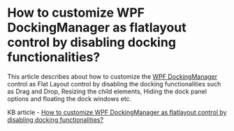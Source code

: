 # How to customize WPF DockingManager as flatlayout control by disabling docking functionalities?

This article describes about how to customize the [WPF DockingManager](https://www.syncfusion.com/wpf-controls/docking) control as Flat Layout control by disabling the docking functionalities such as Drag and Drop, Resizing the child elements, Hiding the dock panel options and floating the dock windows etc.

KB article - [How to customize WPF DockingManager as flatlayout control by disabling docking functionalities?](https://www.syncfusion.com/kb/8030/how-to-customize-wpf-dockingmanager-as-flatlayout-control-by-disabling-docking)

